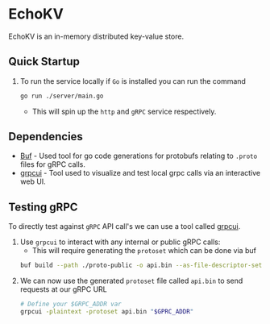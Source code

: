 # EchoKV

EchoKV is an in-memory distributed key-value store.

## Quick Startup

1. To run the service locally if `Go` is installed you can run the command
   ```bash
   go run ./server/main.go
   ```
   - This will spin up the `http` and `gRPC` service respectively.

## Dependencies

- [Buf](https://buf.build/docs/cli/installation/#__tabbed_1_1) - Used tool for go code generations for protobufs relating to `.proto` files for gRPC calls.
- [grpcui](https://github.com/fullstorydev/grpcui) - Tool used to visualize and test local grpc calls via an interactive web UI.
## Testing gRPC

To directly test against `gRPC` API call's we can use a tool called [grpcui](https://github.com/fullstorydev/grpcui?tab=readme-ov-file#installation).

1. Use `grpcui` to interact with any internal or public gRPC calls:
   - This will require generating the `protoset` which can be done via buf
   ```bash
   buf build --path ./proto-public -o api.bin --as-file-descriptor-set
   ```
1. We can now use the generated `protoset` file called `api.bin` to send requests at our gRPC URL
   ```bash
   # Define your $GRPC_ADDR var
   grpcui -plaintext -protoset api.bin "$GPRC_ADDR"
   ```
